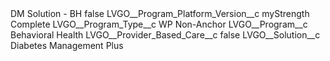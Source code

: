 <?xml version="1.0" encoding="UTF-8"?>
<CustomMetadata xmlns="http://soap.sforce.com/2006/04/metadata" xmlns:xsi="http://www.w3.org/2001/XMLSchema-instance" xmlns:xsd="http://www.w3.org/2001/XMLSchema">
    <label>DM Solution - BH</label>
    <protected>false</protected>
    <values>
        <field>LVGO__Program_Platform_Version__c</field>
        <value xsi:type="xsd:string">myStrength Complete</value>
    </values>
    <values>
        <field>LVGO__Program_Type__c</field>
        <value xsi:type="xsd:string">WP Non-Anchor</value>
    </values>
    <values>
        <field>LVGO__Program__c</field>
        <value xsi:type="xsd:string">Behavioral Health</value>
    </values>
    <values>
        <field>LVGO__Provider_Based_Care__c</field>
        <value xsi:type="xsd:boolean">false</value>
    </values>
    <values>
        <field>LVGO__Solution__c</field>
        <value xsi:type="xsd:string">Diabetes Management Plus</value>
    </values>
</CustomMetadata>
